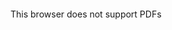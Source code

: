 <object data="./pk0050_CS524_pooja_khanal_proj_1_golang-3.pdf" width="700px" height="700px">
    <embed src="./pk0050_CS524_pooja_khanal_proj_1_golang-3.pdf">
        <p>This browser does not support PDFs</p>
    </embed>
</object>
